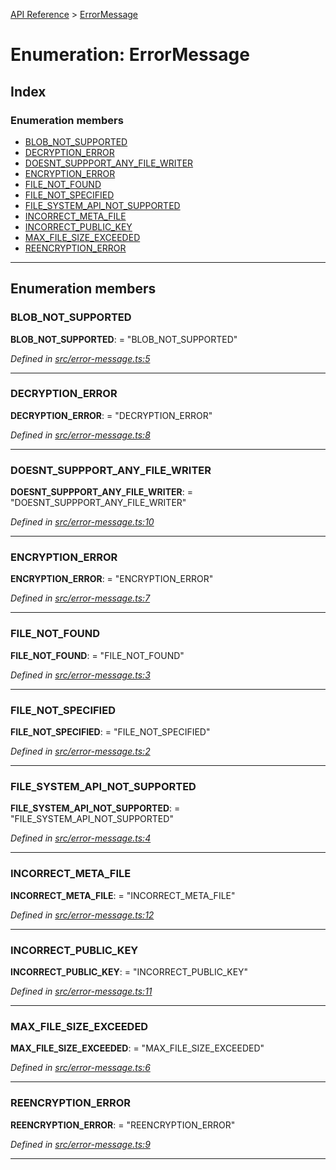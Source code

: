 [API Reference](../README.md) > [ErrorMessage](../enums/errormessage.md)

# Enumeration: ErrorMessage

## Index

### Enumeration members

* [BLOB_NOT_SUPPORTED](errormessage.md#blob_not_supported)
* [DECRYPTION_ERROR](errormessage.md#decryption_error)
* [DOESNT_SUPPPORT_ANY_FILE_WRITER](errormessage.md#doesnt_suppport_any_file_writer)
* [ENCRYPTION_ERROR](errormessage.md#encryption_error)
* [FILE_NOT_FOUND](errormessage.md#file_not_found)
* [FILE_NOT_SPECIFIED](errormessage.md#file_not_specified)
* [FILE_SYSTEM_API_NOT_SUPPORTED](errormessage.md#file_system_api_not_supported)
* [INCORRECT_META_FILE](errormessage.md#incorrect_meta_file)
* [INCORRECT_PUBLIC_KEY](errormessage.md#incorrect_public_key)
* [MAX_FILE_SIZE_EXCEEDED](errormessage.md#max_file_size_exceeded)
* [REENCRYPTION_ERROR](errormessage.md#reencryption_error)

---

## Enumeration members

<a id="blob_not_supported"></a>

###  BLOB_NOT_SUPPORTED

**BLOB_NOT_SUPPORTED**:  = "BLOB_NOT_SUPPORTED"

*Defined in [src/error-message.ts:5](https://github.com/repux/repux-lib/blob/09025a1/src/error-message.ts#L5)*

___
<a id="decryption_error"></a>

###  DECRYPTION_ERROR

**DECRYPTION_ERROR**:  = "DECRYPTION_ERROR"

*Defined in [src/error-message.ts:8](https://github.com/repux/repux-lib/blob/09025a1/src/error-message.ts#L8)*

___
<a id="doesnt_suppport_any_file_writer"></a>

###  DOESNT_SUPPPORT_ANY_FILE_WRITER

**DOESNT_SUPPPORT_ANY_FILE_WRITER**:  = "DOESNT_SUPPPORT_ANY_FILE_WRITER"

*Defined in [src/error-message.ts:10](https://github.com/repux/repux-lib/blob/09025a1/src/error-message.ts#L10)*

___
<a id="encryption_error"></a>

###  ENCRYPTION_ERROR

**ENCRYPTION_ERROR**:  = "ENCRYPTION_ERROR"

*Defined in [src/error-message.ts:7](https://github.com/repux/repux-lib/blob/09025a1/src/error-message.ts#L7)*

___
<a id="file_not_found"></a>

###  FILE_NOT_FOUND

**FILE_NOT_FOUND**:  = "FILE_NOT_FOUND"

*Defined in [src/error-message.ts:3](https://github.com/repux/repux-lib/blob/09025a1/src/error-message.ts#L3)*

___
<a id="file_not_specified"></a>

###  FILE_NOT_SPECIFIED

**FILE_NOT_SPECIFIED**:  = "FILE_NOT_SPECIFIED"

*Defined in [src/error-message.ts:2](https://github.com/repux/repux-lib/blob/09025a1/src/error-message.ts#L2)*

___
<a id="file_system_api_not_supported"></a>

###  FILE_SYSTEM_API_NOT_SUPPORTED

**FILE_SYSTEM_API_NOT_SUPPORTED**:  = "FILE_SYSTEM_API_NOT_SUPPORTED"

*Defined in [src/error-message.ts:4](https://github.com/repux/repux-lib/blob/09025a1/src/error-message.ts#L4)*

___
<a id="incorrect_meta_file"></a>

###  INCORRECT_META_FILE

**INCORRECT_META_FILE**:  = "INCORRECT_META_FILE"

*Defined in [src/error-message.ts:12](https://github.com/repux/repux-lib/blob/09025a1/src/error-message.ts#L12)*

___
<a id="incorrect_public_key"></a>

###  INCORRECT_PUBLIC_KEY

**INCORRECT_PUBLIC_KEY**:  = "INCORRECT_PUBLIC_KEY"

*Defined in [src/error-message.ts:11](https://github.com/repux/repux-lib/blob/09025a1/src/error-message.ts#L11)*

___
<a id="max_file_size_exceeded"></a>

###  MAX_FILE_SIZE_EXCEEDED

**MAX_FILE_SIZE_EXCEEDED**:  = "MAX_FILE_SIZE_EXCEEDED"

*Defined in [src/error-message.ts:6](https://github.com/repux/repux-lib/blob/09025a1/src/error-message.ts#L6)*

___
<a id="reencryption_error"></a>

###  REENCRYPTION_ERROR

**REENCRYPTION_ERROR**:  = "REENCRYPTION_ERROR"

*Defined in [src/error-message.ts:9](https://github.com/repux/repux-lib/blob/09025a1/src/error-message.ts#L9)*

___

